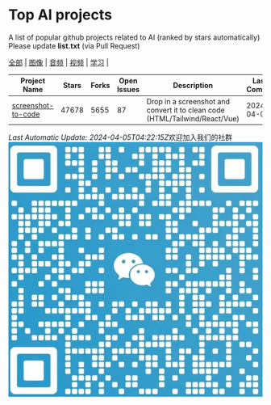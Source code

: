 # Top AI projects
A list of popular github projects related to AI (ranked by stars automatically)
Please update **list.txt** (via Pull Request)

<a href="./README.md">全部</a> |   <a href="./READMEpicture.md">图像</a> |   <a href="./READMEaudio.md">音频</a> | <a href="./READMEvideo.md">视频</a> | <a href="./READMElearn.md">学习</a> | 

| Project Name | Stars | Forks | Open Issues | Description | Last Commit |
| ------------ | ----- | ----- | ----------- | ----------- | ----------- |
| [screenshot-to-code](https://github.com/abi/screenshot-to-code) | 47678 | 5655 | 87 | Drop in a screenshot and convert it to clean code (HTML/Tailwind/React/Vue) | 2024-04-04 |

*Last Automatic Update: 2024-04-05T04:22:15Z*欢迎加入我们的社群 ![](https://raw.githubusercontent.com/mouuii/picture/master/weichat.jpg) 